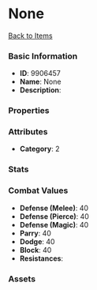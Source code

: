 # None



[Back to Items](../items.md)

### Basic Information

- **ID**: 9906457
- **Name**: None
- **Description**: 

### Properties


### Attributes

- **Category**: 2

### Stats


### Combat Values

- **Defense (Melee)**: 40
- **Defense (Pierce)**: 40
- **Defense (Magic)**: 40
- **Parry**: 40
- **Dodge**: 40
- **Block**: 40
- **Resistances**: 

### Assets


